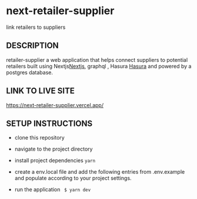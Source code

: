 # next-retailer-supplier
link retailers to suppliers


## DESCRIPTION
 retailer-supplier a web application that helps connect suppliers to potential retailers built using Nextjs[Nextjs](https://nextjs.org/), graphql , Hasura [Hasura](https://hasura.io/) and  powered by a postgres database.

## LINK TO LIVE SITE
https://next-retailer-supplier.vercel.app/

 ## SETUP INSTRUCTIONS
- clone  this repository
- navigate to the project directory
- install  project dependencies
``` yarn ```
- create a env.local file and add the following entries from .env.example and populate according to your project settings.

- run the application
``` $ yarn dev```